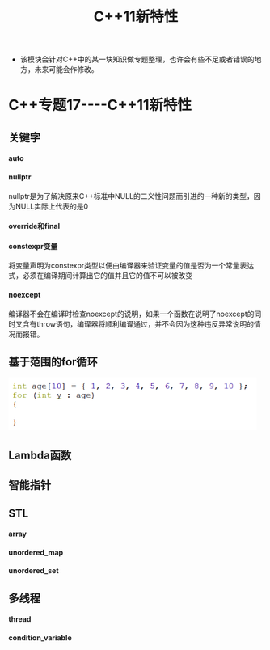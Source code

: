 ﻿---
layout: post
title:  "C++11新特性"
data: 星期三, 08. 四月 2020 10:32上午 
categories: linux
tags: 专题
---

* 该模块会针对C++中的某一块知识做专题整理，也许会有些不足或者错误的地方，未来可能会作修改。

# C++专题17----C++11新特性


## 关键字

#### auto

#### nullptr
nullptr是为了解决原来C++标准中NULL的二义性问题而引进的一种新的类型，因为NULL实际上代表的是0

#### override和final

#### constexpr变量
将变量声明为constexpr类型以便由编译器来验证变量的值是否为一个常量表达式，必须在编译期间计算出它的值并且它的值不可以被改变

#### noexcept
编译器不会在编译时检查noexcept的说明，如果一个函数在说明了noexcept的同时又含有throw语句，编译器将顺利编译通过，并不会因为这种违反异常说明的情况而报错。


## 基于范围的for循环
![](https://github.com/LLLibra/LLLibra.github.io/raw/master/_posts/imgs/20200328-201317.png)

## Lambda函数 


## 智能指针

## STL

#### array

#### unordered_map

#### unordered_set

## 多线程
#### thread

#### condition_variable




















































